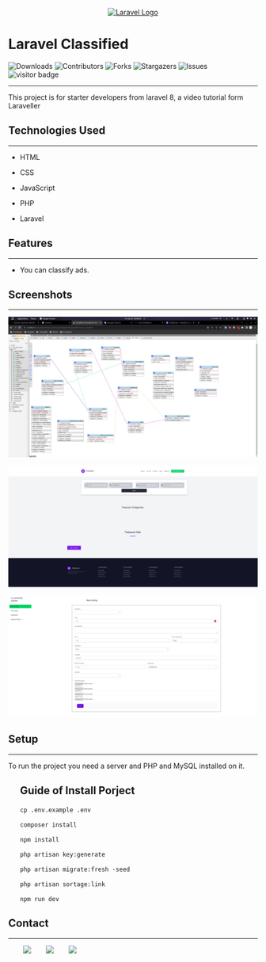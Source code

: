 <p align="center"><a href="https://laravel.com" target="_blank"><img src="https://raw.githubusercontent.com/laravel/art/master/logo-lockup/5%20SVG/2%20CMYK/1%20Full%20Color/laravel-logolockup-cmyk-red.svg" width="400" alt="Laravel Logo"></a></p>

<h1>Laravel Classified</h1>

![Downloads](https://img.shields.io/github/downloads/xkas01/laravel_classified/total) ![Contributors](https://img.shields.io/github/contributors/xkas01/laravel_classified?color=dark-green) ![Forks](https://img.shields.io/github/forks/xkas01/laravel_classified?style=social) ![Stargazers](https://img.shields.io/github/stars/xkas01/laravel_classified?style=social) ![Issues](https://img.shields.io/github/issues/xkas01/laravel_classified) ![visitor badge](https://visitor-badge.glitch.me/badge?page_id=xkas01.laravel_classified&left_text=My%20Page%20Visitors)


<hr><p>This project is for starter developers from laravel 8, a video tutorial form Laraveller</p><h2>Technologies Used</h2>
<hr><ul>
<li>HTML</li>
</ul><ul>
<li>CSS</li>
</ul><ul>
<li>JavaScript</li>
</ul><ul>
<li>PHP</li>
</ul><ul>
<li>Laravel</li>
</ul><h2>Features</h2>
<hr><ul>
<li>You can classify ads.</li>
</ul><h2>Screenshots</h2>
<hr><p><img src="images/img.jpg" alt=""></p><p><img src="images/dash.jpg" alt=""></p><p><img src="images/dash1.jpg" alt=""></p><h2>Setup</h2>
<hr><p>To run the project you need a server and PHP and MySQL installed on it.</p><ul>

## Guide of Install Porject


``` 
cp .env.example .env
```
``` 
composer install 
```
``` 
npm install 
```
``` 
php artisan key:generate
```
``` 
php artisan migrate:fresh -seed
```
``` 
php artisan sortage:link
```
``` 
npm run dev
```
</ul><h2>Contact</h2>
<hr><p><span style="margin-right: 30px;"></span><a href="http://www.linkedin.com/in/samandar-abdullayev-9b13891b7"><img target="_blank" src="https://cdn.jsdelivr.net/gh/devicons/devicon/icons/linkedin/linkedin-original.svg" style="width: 10%;"></a><span style="margin-right: 30px;"></span><a href="https://github.com/xkas01"><img target="_blank" src="https://cdn.jsdelivr.net/gh/devicons/devicon/icons/github/github-original.svg" style="width: 10%;"></a><span style="margin-right: 30px;"></span><a href="https://facebook.com/abdullayev.samandar.01"><img target="_blank" src="https://cdn.jsdelivr.net/gh/devicons/devicon/icons/facebook/facebook-original.svg" style="width: 10%;"></a></p>
